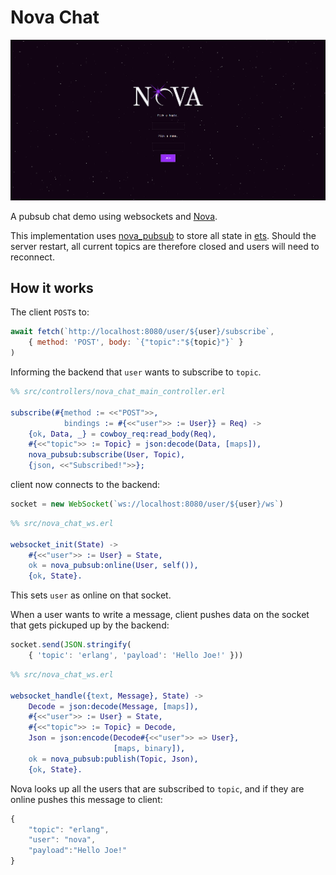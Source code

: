 # Nova Chat

![screengrab](screengrab.png)

A pubsub chat demo using websockets and [Nova](https://github.com/novaframework/nova). 

This implementation uses [nova_pubsub](https://github.com/novaframework/nova_pubsub) to store all state in [ets](https://www.erlang.org/doc/man/ets.html). Should the server restart, all current topics are therefore closed and users will need to reconnect.

## How it works

The client `POST`s to:

```javascript
await fetch(`http://localhost:8080/user/${user}/subscribe`,
    { method: 'POST', body: `{"topic":"${topic}"}` }
)
```

Informing the backend that `user` wants to subscribe to `topic`.

```erlang
%% src/controllers/nova_chat_main_controller.erl

subscribe(#{method := <<"POST">>,
            bindings := #{<<"user">> := User}} = Req) ->
    {ok, Data, _} = cowboy_req:read_body(Req),
    #{<<"topic">> := Topic} = json:decode(Data, [maps]),
    nova_pubsub:subscribe(User, Topic),
    {json, <<"Subscribed!">>};
```

client now connects to the backend:

```javascript
socket = new WebSocket(`ws://localhost:8080/user/${user}/ws`)
```

```erlang
%% src/nova_chat_ws.erl

websocket_init(State) ->
    #{<<"user">> := User} = State,
    ok = nova_pubsub:online(User, self()),
    {ok, State}.
```

This sets `user` as online on that socket.

When a user wants to write a message, client pushes data
on the socket that gets pickuped up by the backend:

```javascript
socket.send(JSON.stringify(
    { 'topic': 'erlang', 'payload': 'Hello Joe!' }))
```

```erlang
%% src/nova_chat_ws.erl

websocket_handle({text, Message}, State) ->
    Decode = json:decode(Message, [maps]),
    #{<<"user">> := User} = State,
    #{<<"topic">> := Topic} = Decode,
    Json = json:encode(Decode#{<<"user">> => User}, 
                       [maps, binary]),
    ok = nova_pubsub:publish(Topic, Json),
    {ok, State}.
```

Nova looks up all the users that are subscribed to `topic`, and if they are online pushes this message to client:

```javascript
{
    "topic": "erlang",
    "user": "nova",
    "payload":"Hello Joe!"
}
```